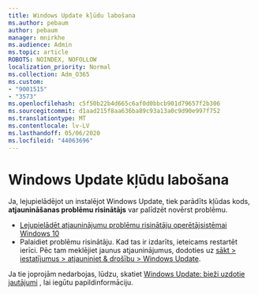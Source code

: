 ```yaml
---
title: Windows Update kļūdu labošana
ms.author: pebaum
author: pebaum
manager: mnirkhe
ms.audience: Admin
ms.topic: article
ROBOTS: NOINDEX, NOFOLLOW
localization_priority: Normal
ms.collection: Adm_O365
ms.custom:
- "9001515"
- "3573"
ms.openlocfilehash: c5f50b22b4d665c6af0d0bbcb901d79657f2b306
ms.sourcegitcommit: d1aad215f8aa636ba89c93a13a0c9d90e997f752
ms.translationtype: MT
ms.contentlocale: lv-LV
ms.lasthandoff: 05/06/2020
ms.locfileid: "44063696"
---
```

# <a name="fix-windows-update-errors"></a>Windows Update kļūdu labošana

Ja, lejupielādējot un instalējot Windows Update, tiek parādīts kļūdas kods, **atjaunināšanas problēmu risinātājs** var palīdzēt novērst problēmu.

- [Lejupielādēt atjauninājumu problēmu risinātāju operētājsistēmai Windows 10](https://support.microsoft.com/help/4027322/windows-update-troubleshooter)
- Palaidiet problēmu risinātāju. Kad tas ir izdarīts, ieteicams restartēt ierīci. Pēc tam meklējiet jaunus atjauninājumus, dodoties uz [sākt > iestatījumus > atjauniniet & drošību > Windows Update](ms-settings:windowsupdate).

Ja tie joprojām nedarbojas, lūdzu, skatiet [Windows Update: bieži uzdotie jautājumi](https://support.microsoft.com/help/12373/windows-update-faq) , lai iegūtu papildinformāciju.
